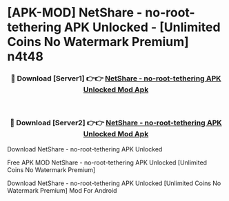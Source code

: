 # [APK-MOD] NetShare - no-root-tethering APK Unlocked - [Unlimited Coins No Watermark Premium] n4t48



<div align="center">
<h3>🔴 Download [Server1] 👉👉 <a href="https://momento.my/?title=NetShare_-_no-root-tethering_APK_Unlocked">NetShare - no-root-tethering APK Unlocked Mod Apk</a></h3><br>

<h3>🔴 Download [Server2] 👉👉 <a href="https://momento.my/?title=NetShare_-_no-root-tethering_APK_Unlocked">NetShare - no-root-tethering APK Unlocked Mod Apk</a></h3>
</div>



Download NetShare - no-root-tethering APK Unlocked 

Free APK MOD NetShare - no-root-tethering APK Unlocked [Unlimited Coins No Watermark Premium]

Download NetShare - no-root-tethering APK Unlocked [Unlimited Coins No Watermark Premium] Mod For Android
